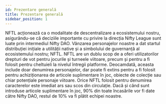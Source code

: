 ```yaml
---
id: Prezentare generală
title: Prezentare generală
sidebar_position: 1
---
```


NFTL acționează ca o modalitate de descentralizare a ecosistemului nostru, asigurându-se că deciziile importante cu privire la direcția Nifty League sunt luate prin intermediul Nifty DAO. Vânzarea personajelor noastre a dat startul distribuției inițiale a utilității native și a simbolului de guvernanță al ecosistemului nostru; NFTL. NFTL are un dublu scop de a oferi utilizatorilor drepturi de vot pentru jocurile și turneele viitoare, precum și pentru a fi folosit pentru cheltuieli la nivelul întregii platforme. Deocamdată, aceasta include doar denumirea personajelor, dar poate fi extins pentru a fi folosit pentru achiziționarea de articole suplimentare în joc, obiecte de colecție sau chiar potențiale personaje viitoare. Orice NFTL folosit pentru denumirea caracterelor este imediat ars sau scos din circulație. Dacă și când sunt introduse articole suplimentare în joc, 90% din toate încasările vor fi date către Nifty DAO, restul de 10% va fi plătit echipei noastre.
